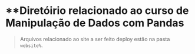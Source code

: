# **Diretóirio relacionado ao curso de Manipulação de Dados com Pandas

> Arquivos relacionado ao site a ser feito deploy estão na pasta `website%`.